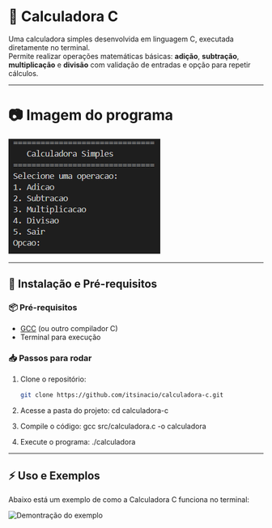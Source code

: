 # 🧮 Calculadora C

Uma calculadora simples desenvolvida em linguagem C, executada diretamente no terminal.  
Permite realizar operações matemáticas básicas: **adição**, **subtração**, **multiplicação** e **divisão** com validação de entradas e opção para repetir cálculos.

---

# 📷 Imagem do programa

![Demonstração do codigo](assets/imagem_demonstrativa_do_codigo.PNG)

---

## 🚀 Instalação e Pré-requisitos

### 📦 Pré-requisitos
- [GCC](https://gcc.gnu.org/) (ou outro compilador C)
- Terminal para execução

### 📥 Passos para rodar

1. Clone o repositório:
   ```bash
   git clone https://github.com/itsinacio/calculadora-c.git

2. Acesse a pasta do projeto: 
   cd calculadora-c

3. Compile o código:
   gcc src/calculadora.c -o calculadora

4. Execute o programa:
   ./calculadora

---

## ⚡ Uso e Exemplos

Abaixo está um exemplo de como a Calculadora C funciona no terminal:

![Demontração do exemplo](assets/exemplo_do_codigo.PNG)
